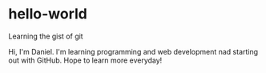 # hello-world
Learning the gist of git

Hi, I'm Daniel. I'm learning programming and web development nad  starting out with GitHub.
Hope to learn more everyday!
